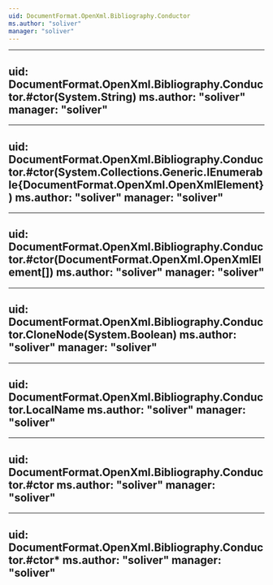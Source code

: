 ```yaml
---
uid: DocumentFormat.OpenXml.Bibliography.Conductor
ms.author: "soliver"
manager: "soliver"
---
```


---
uid: DocumentFormat.OpenXml.Bibliography.Conductor.#ctor(System.String)
ms.author: "soliver"
manager: "soliver"
---

---
uid: DocumentFormat.OpenXml.Bibliography.Conductor.#ctor(System.Collections.Generic.IEnumerable{DocumentFormat.OpenXml.OpenXmlElement})
ms.author: "soliver"
manager: "soliver"
---

---
uid: DocumentFormat.OpenXml.Bibliography.Conductor.#ctor(DocumentFormat.OpenXml.OpenXmlElement[])
ms.author: "soliver"
manager: "soliver"
---

---
uid: DocumentFormat.OpenXml.Bibliography.Conductor.CloneNode(System.Boolean)
ms.author: "soliver"
manager: "soliver"
---

---
uid: DocumentFormat.OpenXml.Bibliography.Conductor.LocalName
ms.author: "soliver"
manager: "soliver"
---

---
uid: DocumentFormat.OpenXml.Bibliography.Conductor.#ctor
ms.author: "soliver"
manager: "soliver"
---

---
uid: DocumentFormat.OpenXml.Bibliography.Conductor.#ctor*
ms.author: "soliver"
manager: "soliver"
---
